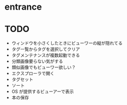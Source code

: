# entrance

# TODO
- ウィンドウを小さくしたときにビューワーの縦が隠れてる
- タグ一覧からタグを選択してクリア
- タグメンテナンスが複数起動できる
- 分類画像要らない気がする
- 類似画像でもビューワー欲しい？
- エクスプローラで開く
- タグセット
- ソート
- OS が提供するビューアーで表示
- 本の保存
